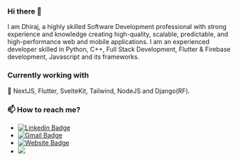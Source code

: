 ### Hi there 👋

I am Dhiraj, a highly skilled Software Development professional with strong experience and knowledge creating high-quality, scalable, predictable, and high-performance web and mobile applications. I am an experienced developer skilled in Python, C++, Full Stack Development, Flutter & Firebase development, Javascript and its frameworks.

### Currently working with
🔭 NextJS, Flutter, SvelteKit, Tailwind, NodeJS and Django(RF).

### 📫 How to reach me?
- [![Linkedin Badge](https://img.shields.io/badge/-DhirajPatil-blue?style=flat-square&logo=Linkedin&logoColor=white&link=https://www.linkedin.com/in/akhilesh-ketkar/)](https://www.linkedin.com/in/dhiraj-patil-6b636a1b5/) 
- [![Gmail Badge](https://img.shields.io/badge/-patildhiraj2306@gmail.com-d14836?style=flat-square&logo=Gmail&logoColor=white&link=mailto:patildhiraj2306@gmail.com)](mailto:patildhiraj2306@gmail.com)
- [![Website Badge](https://img.shields.io/badge/Website-10000?style=flat-square&color=black&logoColor=white)](https://dhirajjjj-e941e.web.app/)
- ![](https://komarev.com/ghpvc/?username=dhirajjjj&color=blue)


